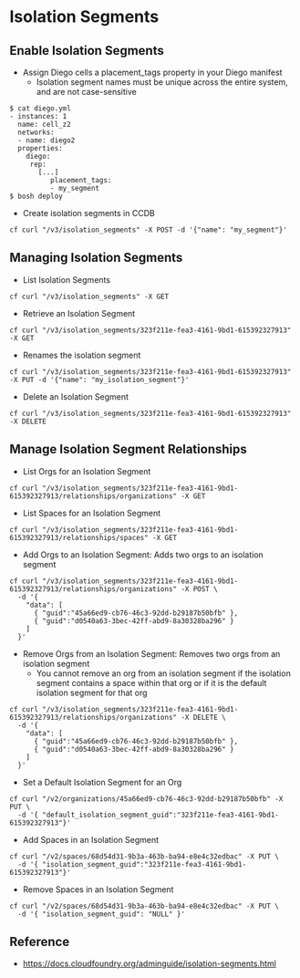 # Isolation Segments

## Enable Isolation Segments
- Assign Diego cells a placement_tags property in your Diego manifest
  - Isolation segment names must be unique across the entire system, and are not case-sensitive
```
$ cat diego.yml
- instances: 1
  name: cell_z2
  networks:
  - name: diego2
  properties:
    diego:
     rep:
       [...] 
          placement_tags:
          - my_segment
$ bosh deploy          
```
- Create isolation segments in CCDB
```
cf curl "/v3/isolation_segments" -X POST -d '{"name": "my_segment"}'
```

## Managing Isolation Segments
- List Isolation Segments
```
cf curl "/v3/isolation_segments" -X GET
```
- Retrieve an Isolation Segment
```
cf curl "/v3/isolation_segments/323f211e-fea3-4161-9bd1-615392327913" -X GET 
```
- Renames the isolation segment
```
cf curl "/v3/isolation_segments/323f211e-fea3-4161-9bd1-615392327913" -X PUT -d '{"name": "my_isolation_segment"}'
```
- Delete an Isolation Segment
```
cf curl "/v3/isolation_segments/323f211e-fea3-4161-9bd1-615392327913" -X DELETE 
```

## Manage Isolation Segment Relationships
- List Orgs for an Isolation Segment
```
cf curl "/v3/isolation_segments/323f211e-fea3-4161-9bd1-615392327913/relationships/organizations" -X GET 
```
- List Spaces for an Isolation Segment
```
cf curl "/v3/isolation_segments/323f211e-fea3-4161-9bd1-615392327913/relationships/spaces" -X GET 
```
- Add Orgs to an Isolation Segment: Adds two orgs to an isolation segment
```
cf curl "/v3/isolation_segments/323f211e-fea3-4161-9bd1-615392327913/relationships/organizations" -X POST \
  -d '{
    "data": [
      { "guid":"45a66ed9-cb76-46c3-92dd-b29187b50bfb" },
      { "guid":"d0540a63-3bec-42ff-abd9-8a30328ba296" }
    ]
  }' 
```
- Remove Orgs from an Isolation Segment: Removes two orgs from an isolation segment
  - You cannot remove an org from an isolation segment if the isolation segment contains a space within that org or if it is the default isolation segment for that org
```
cf curl "/v3/isolation_segments/323f211e-fea3-4161-9bd1-615392327913/relationships/organizations" -X DELETE \
  -d '{
    "data": [
      { "guid":"45a66ed9-cb76-46c3-92dd-b29187b50bfb" },
      { "guid":"d0540a63-3bec-42ff-abd9-8a30328ba296" }
    ]
  }'
```
- Set a Default Isolation Segment for an Org
```
cf curl "/v2/organizations/45a66ed9-cb76-46c3-92dd-b29187b50bfb" -X PUT \
  -d '{ "default_isolation_segment_guid":"323f211e-fea3-4161-9bd1-615392327913"}'
```
- Add Spaces in an Isolation Segment
```
cf curl "/v2/spaces/68d54d31-9b3a-463b-ba94-e8e4c32edbac" -X PUT \
  -d '{ "isolation_segment_guid":"323f211e-fea3-4161-9bd1-615392327913"}'
```
- Remove Spaces in an Isolation Segment
```
cf curl "/v2/spaces/68d54d31-9b3a-463b-ba94-e8e4c32edbac" -X PUT \
  -d '{ "isolation_segment_guid": "NULL" }'
```

## Reference
- https://docs.cloudfoundry.org/adminguide/isolation-segments.html
